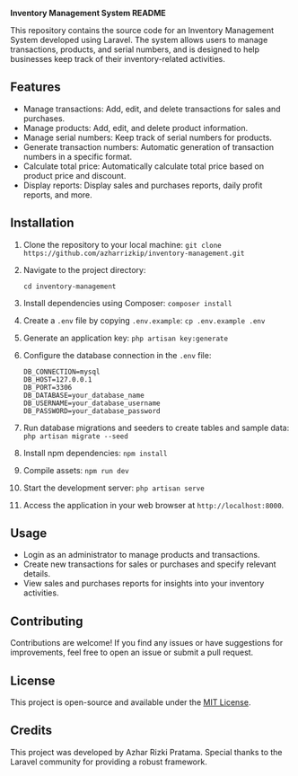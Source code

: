 
**Inventory Management System README**

This repository contains the source code for an Inventory Management System developed using Laravel. The system allows users to manage transactions, products, and serial numbers, and is designed to help businesses keep track of their inventory-related activities.

## Features

-   Manage transactions: Add, edit, and delete transactions for sales and purchases.
-   Manage products: Add, edit, and delete product information.
-   Manage serial numbers: Keep track of serial numbers for products.
-   Generate transaction numbers: Automatic generation of transaction numbers in a specific format.
-   Calculate total price: Automatically calculate total price based on product price and discount.
-   Display reports: Display sales and purchases reports, daily profit reports, and more.

## Installation

1.  Clone the repository to your local machine:
    `git clone  https://github.com/azharrizkip/inventory-management.git`

2.  Navigate to the project directory:

    `cd inventory-management`

3.  Install dependencies using Composer:
`composer install`

4.  Create a  `.env`  file by copying  `.env.example`:
`cp .env.example .env`

5.  Generate an application key:
`php artisan key:generate`

6.  Configure the database connection in the  `.env`  file:
    ```
    DB_CONNECTION=mysql
    DB_HOST=127.0.0.1
    DB_PORT=3306
    DB_DATABASE=your_database_name
    DB_USERNAME=your_database_username
    DB_PASSWORD=your_database_password
    ```

7.  Run database migrations and seeders to create tables and sample data:
`php artisan migrate --seed`

8.  Install npm dependencies:
 `npm install`

9.  Compile assets:
 `npm run dev`

10.  Start the development server:
 `php artisan serve`

11.  Access the application in your web browser at  `http://localhost:8000`.

## Usage

-   Login as an administrator to manage products and transactions.
-   Create new transactions for sales or purchases and specify relevant details.
-   View sales and purchases reports for insights into your inventory activities.

## Contributing

Contributions are welcome! If you find any issues or have suggestions for improvements, feel free to open an issue or submit a pull request.

## License

This project is open-source and available under the  [MIT License](https://dillinger.io/LICENSE).

## Credits

This project was developed by Azhar Rizki Pratama. Special thanks to the Laravel community for providing a robust framework.

